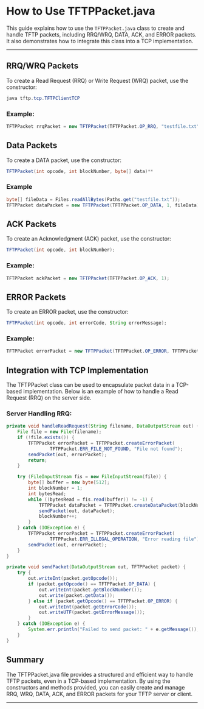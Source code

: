 # How to Use TFTPPacket.java

This guide explains how to use the `TFTPPacket.java` class to create and handle TFTP packets, including RRQ/WRQ, DATA, ACK, and ERROR packets. It also demonstrates how to integrate this class into a TCP implementation.

---

## RRQ/WRQ Packets

To create a Read Request (RRQ) or Write Request (WRQ) packet, use the constructor:

```java
java tftp.tcp.TFTPClientTCP
```
### Example:

```java
TFTPPacket rrqPacket = new TFTPPacket(TFTPPacket.OP_RRQ, "testfile.txt");
```

## Data Packets

To create a DATA packet, use the constructor:

```java
TFTPPacket(int opcode, int blockNumber, byte[] data)**
```
### Example

```java
byte[] fileData = Files.readAllBytes(Paths.get("testfile.txt"));
TFTPPacket dataPacket = new TFTPPacket(TFTPPacket.OP_DATA, 1, fileData);
```
## ACK Packets

To create an Acknowledgment (ACK) packet, use the constructor:

```java
TFTPPacket(int opcode, int blockNumber);
```
### Example:

```java
TFTPPacket ackPacket = new TFTPPacket(TFTPPacket.OP_ACK, 1);
```

## ERROR Packets

To create an ERROR packet, use the constructor:

```java
TFTPPacket(int opcode, int errorCode, String errorMessage);
```
### Example:

```java
TFTPPacket errorPacket = new TFTPPacket(TFTPPacket.OP_ERROR, TFTPPacket.ERR_FILE_NOT_FOUND, "File not found");
```
## Integration with TCP Implementation

The TFTPPacket class can be used to encapsulate packet data in a TCP-based implementation. Below is an example of how to handle a Read Request (RRQ) on the server side.

### Server Handling RRQ:

```java
private void handleReadRequest(String filename, DataOutputStream out) {
    File file = new File(filename);
    if (!file.exists()) {
        TFTPPacket errorPacket = TFTPPacket.createErrorPacket(
                TFTPPacket.ERR_FILE_NOT_FOUND, "File not found");
        sendPacket(out, errorPacket);
        return;
    }

    try (FileInputStream fis = new FileInputStream(file)) {
        byte[] buffer = new byte[512];
        int blockNumber = 1;
        int bytesRead;
        while ((bytesRead = fis.read(buffer)) != -1) {
            TFTPPacket dataPacket = TFTPPacket.createDataPacket(blockNumber, buffer);
            sendPacket(out, dataPacket);
            blockNumber++;
        }
    } catch (IOException e) {
        TFTPPacket errorPacket = TFTPPacket.createErrorPacket(
                TFTPPacket.ERR_ILLEGAL_OPERATION, "Error reading file");
        sendPacket(out, errorPacket);
    }
}

private void sendPacket(DataOutputStream out, TFTPPacket packet) {
    try {
        out.writeInt(packet.getOpcode());
        if (packet.getOpcode() == TFTPPacket.OP_DATA) {
            out.writeInt(packet.getBlockNumber());
            out.write(packet.getData());
        } else if (packet.getOpcode() == TFTPPacket.OP_ERROR) {
            out.writeInt(packet.getErrorCode());
            out.writeUTF(packet.getErrorMessage());
        }
    } catch (IOException e) {
        System.err.println("Failed to send packet: " + e.getMessage());
    }
}
```

## Summary

The TFTPPacket.java file provides a structured and efficient way to handle TFTP packets, even in a TCP-based implementation. By using the constructors and methods provided, you can easily create and manage RRQ, WRQ, DATA, ACK, and ERROR packets for your TFTP server or client.

---